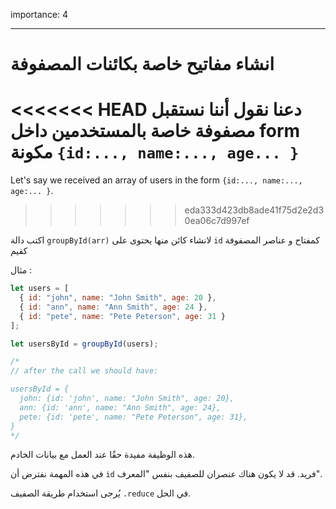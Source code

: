 importance: 4

---

# انشاء مفاتيح خاصة بكائنات المصفوفة

<<<<<<< HEAD
دعنا نقول أننا نستقبل مصفوفة خاصة بالمستخدمين داخل form مكونة `{id:..., name:..., age... }`
=======
Let's say we received an array of users in the form `{id:..., name:..., age:... }`.
>>>>>>> eda333d423db8ade41f75d2e2d30ea06c7d997ef

اكتب دالة `groupById(arr)` لانشاء كائن منها يحتوى على `id` كمفتاح و عناصر المصفوفة كقيم

مثال :

```js
let users = [
  { id: "john", name: "John Smith", age: 20 },
  { id: "ann", name: "Ann Smith", age: 24 },
  { id: "pete", name: "Pete Peterson", age: 31 }
];

let usersById = groupById(users);

/*
// after the call we should have:

usersById = {
  john: {id: 'john', name: "John Smith", age: 20},
  ann: {id: 'ann', name: "Ann Smith", age: 24},
  pete: {id: 'pete', name: "Pete Peterson", age: 31},
}
*/
```

هذه الوظيفة مفيدة حقًا عند العمل مع بيانات الخادم.

في هذه المهمة نفترض أن `id` فريد. قد لا يكون هناك عنصران للصفيف بنفس "المعرف".

يُرجى استخدام طريقة الصفيف `.reduce` في الحل.
